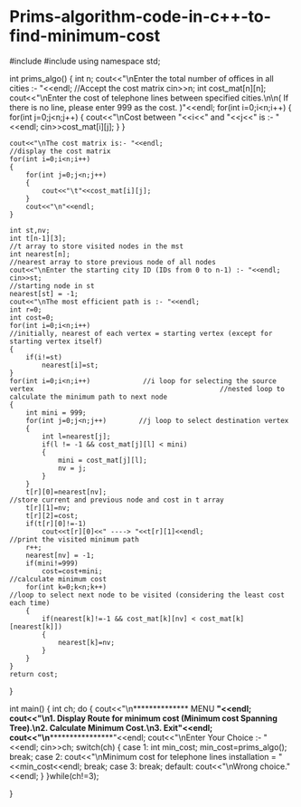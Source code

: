 # Prims-algorithm-code-in-c++-to-find-minimum-cost

#include <iostream>
#include <cstring>
using namespace std;

int prims_algo()
{
    int n;
    cout<<"\nEnter the total number of offices in all cities :- "<<endl;          //Accept the cost matrix
    cin>>n;
    int cost_mat[n][n];
    cout<<"\nEnter the cost of telephone lines between specified cities.\n\n( If there is no line, please enter 999 as the cost. )"<<endl;
    for(int i=0;i<n;i++)
    {
        for(int j=0;j<n;j++)
        {
            cout<<"\nCost between "<<i<<" and "<<j<<" is :- "<<endl;
            cin>>cost_mat[i][j];
        }
    }

    cout<<"\nThe cost matrix is:- "<<endl;                                         //display the cost matrix
    for(int i=0;i<n;i++)
    {
        for(int j=0;j<n;j++)
        {
            cout<<"\t"<<cost_mat[i][j];
        }
        cout<<"\n"<<endl;
    }

    int st,nv;
    int t[n-1][3];                                                             //t array to store visited nodes in the mst
    int nearest[n];                                                           //nearest array to store previous node of all nodes
    cout<<"\nEnter the starting city ID (IDs from 0 to n-1) :- "<<endl;
    cin>>st;                                                                   //starting node in st
    nearest[st] = -1;
    cout<<"\nThe most efficient path is :- "<<endl;
    int r=0;
    int cost=0;
    for(int i=0;i<n;i++)                                                      //initially, nearest of each vertex = starting vertex (except for starting vertex itself)
    {
        if(i!=st)
            nearest[i]=st;
    }
    for(int i=0;i<n;i++)             //i loop for selecting the source vertex                                              //nested loop to calculate the minimum path to next node
    {
        int mini = 999;
        for(int j=0;j<n;j++)        //j loop to select destination vertex
        {
            int l=nearest[j];
            if(l != -1 && cost_mat[j][l] < mini)
            {
                mini = cost_mat[j][l];
                nv = j;
            }
        }
        t[r][0]=nearest[nv];                                               //store current and previous node and cost in t array
        t[r][1]=nv;
        t[r][2]=cost;
        if(t[r][0]!=-1)
            cout<<t[r][0]<<" ----> "<<t[r][1]<<endl;                       //print the visited minimum path
        r++;
        nearest[nv] = -1;
        if(mini!=999)
            cost=cost+mini;                                               //calculate minimum cost
        for(int k=0;k<n;k++)                                                                                   //loop to select next node to be visited (considering the least cost each time)
        {
            if(nearest[k]!=-1 && cost_mat[k][nv] < cost_mat[k][nearest[k]])       
            {
                nearest[k]=nv;
            }
        }
    }
    return cost;
}

int main()
{
    int ch;
    do
    {
        cout<<"\n************** MENU **************"<<endl;
        cout<<"\n1. Display Route for minimum cost (Minimum cost Spanning Tree).\n2. Calculate Minimum Cost.\n3. Exit"<<endl;
        cout<<"\n******************************"<<endl;
        cout<<"\nEnter Your Choice :- "<<endl;
        cin>>ch;
        switch(ch)
        {
        case 1:
            int min_cost;
            min_cost=prims_algo();
            break;
        case 2:
            cout<<"\nMinimum cost for telephone lines installation = "<<min_cost<<endl;
            break;
        case 3:
            break;
        default:
            cout<<"\nWrong choice."<<endl;
        }
    }while(ch!=3);

}
